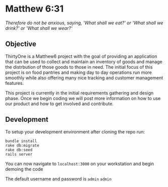 Matthew 6:31
=====================
<i>Therefore do not be anxious, saying, 'What shall we eat?' or 'What shall we drink?' or 'What shall we wear?'</i>

Objective
---------------------
ThirtyOne is a Matthew6 project with the goal of providing an application that can be used to collect and maintain an inventory of goods and manage the distrbution of those goods to those in need.  The initial focus of this project is on food pantries and making day to day operations run more smoothly while also offering many nice tracking and customer management features.

This project is currently in the initial requirements gathering and design phase.  Once we begin coding we will post more information on how to use our product and how to get involved and contribute.

Development
---------------------
To setup your development environment after cloning the repo run:
```
bundle install
rake db:migrate
rake db:seed
rails server
```

You can now navigate to `localhost:3000` on your workstation and begin demoing the code

The default username and password is `admin` `admin`
